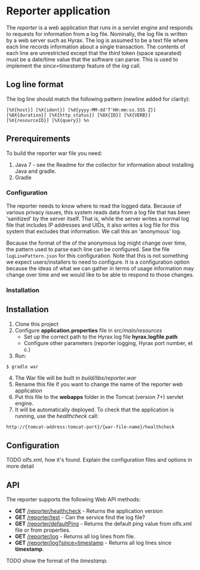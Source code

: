 # Reporter application
The _reporter_ is a web application that runs in a servlet engine and responds to requests
for information from a log file. Nominally, the log file is written by a web server
such as Hyrax. The log is assumed to be a text file where each line records information
about a single transaction. The contents of each line are unrestricted except that the _third_ 
token (space spearated) must be a date/time value that the software can parse. This is used 
to implement the _since=timestamp_ feature of the _log_ call.

## Log line format
The log line should match the following pattern (newline added for clarity):

```
[%X{host}] [%X{ident}] [%d{yyyy-MM-dd'T'HH:mm:ss.SSS Z}] [%8X{duration}] [%X{http_status}] [%8X{ID}] [%X{VERB}] [%X{resourceID}] [%X{query}] %n
```

## Prerequirements
To build the reporter war file you need:

1. Java 7 - see the Readme for the collector for information about 
   installing Java and gradle.
2. Gradle

### Configuration
The reporter needs to know where to read the logged data. Because of
various privacy issues, this system reads data from a log file that
has been 'sanitized' by the server itself. That is, while the server
writes a normal log file that includes IP addresses and UIDs, it also 
writes a log file for this system that excludes that information. We
call this an 'anonymous' log.

Because the format of the of the anonymous log might change over time,
the pattern used to parse each line can be configured. See the file
`logLinePattern.json` for this configuration. Note that this is not
something we expect users/installers to need to configure. It is a 
configuration option because the ideas of what we can gather in terms
of usage information may change over time and we would like to be
able to respond to those changes.

### Installation
## Installation
1. Clone this project
2. Configure **application.properties** file in _src/main/resources_
    * Set up the correct path to the Hyrax log file **hyrax.logfile.path**
    * Configure other parameters (reporter logging, Hyrax port number, et c.)
3. Run:

```sh
$ gradle war
```

4. The War file will be built in _build/libs/reporter.war_
5. Rename this file if you want to change the name of the reporter web application
6. Put this file to the **webapps** folder in the Tomcat (version 7+) servlet engine.
7. It will be automatically deployed. To check that the application is running, use the _healthcheck_ call:

```
http://{tomcat-address:tomcat-port}/{war-file-name}/healthcheck
```

## Configuration
TODO 
olfs.xml, how it's found. Explain the configuration files and options in more detail

## API
The reporter supports the following Web API methods:
* **GET** [/reporter/healthcheck]() - Returns the application version
* **GET** [/reporter/test]() - Can the service find the log file?
* **GET** [/reporter/defaultPing]() - Returns the default ping value from olfs.xml file or from properties.
* **GET** [/reporter/log]() - Returns all log lines from file.
* **GET** [/reporter/log?since=timestamp]() - Returns all log lines since **timestamp**.

TODO show the format of the _timestamp_.

